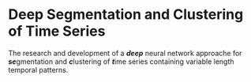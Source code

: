 # Deep Segmentation and Clustering of Time Series

The research and development of a ***deep*** neural network approache for
***se***gmentation and ***c***lustering of ***t***ime series containing variable length temporal patterns.
